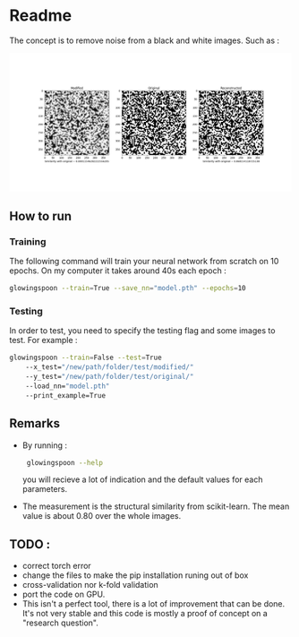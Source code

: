 # Readme

The concept is to remove noise from a black and white images. Such as :

![example of results](doc/example.png)

## How to run

### Training

The following command will train your neural network from scratch on 10 epochs. On my computer it takes around 40s each epoch :
```bash
glowingspoon --train=True --save_nn="model.pth" --epochs=10
```

### Testing

In order to test, you need to specify the testing flag and some images to test. For example :
```bash
glowingspoon --train=False --test=True
    --x_test="/new/path/folder/test/modified/"
    --y_test="/new/path/folder/test/original/"
    --load_nn="model.pth"
    --print_example=True
```

## Remarks

 * By running : 
   ```bash
    glowingspoon --help
    ```
    you will recieve a lot of indication and the default values for each parameters.

 * The measurement is the structural similarity from scikit-learn. The mean value is about 0.80 over the whole images.

## TODO :

 * correct torch error
 * change the files to make the pip installation runing out of box
 * cross-validation nor k-fold validation
 * port the code on GPU.
 * This isn't a perfect tool, there is a lot of improvement that can be done. It's not very stable and this code is mostly a proof of concept on a "research question".